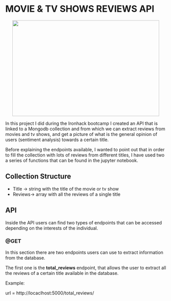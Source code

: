 # MOVIE & TV SHOWS REVIEWS API

<p align="center">
  <img width="460" height="300" src="https://encrypted-tbn0.gstatic.com/images?q=tbn:ANd9GcRIiwNJV7LmXbg99JJl8SZzXny7dk1KxmAedQ&usqp=CAU">
</p>


In this project I did during the Ironhack bootcamp I created an API that is linked to a Mongodb
collection and from which we can extract reviews from movies and tv shows, and get a picture of 
what is the general opinion of users (sentiment analysis) towards a certain title. 

Before explaining the endpoints available, I wanted to point out that in order to fill the collection with lots of 
reviews from different titles, I have used two a series of functions that can be found in the jupyter notebook. 


## Collection Structure

- Title -> string with the title of the movie or tv show
- Reviews-> array with all the reviews of a single title


## API

Inside the API users can find two types of endpoints that can be accessed depending on the interests of the 
individual. 

### @GET 
In this section there are two endpoints users can use to extract information from the database.

The first one is the **total_reviews** endpoint, that allows the 
user to extract all the reviews of a certain title available in the database. 

Example: 

url = http://locaclhost:5000/total_reviews/<title>

title = "Salvar al soldado Ryan"

requests.get(url + title)

The second endpoint, **sentiment**, allows the user to extract the sentiment
 analysis of the reviews available in the database. As obtaining the results from all the reviews would be pointless,
 the result is a list with the percentage of each polarity (positive, negative, neutral). 
 
 Example: 
 
 url = http://locaclhost:5000/sentiment/<title>
 
 title = "Vengadores: Infinity War"
 
 requests.get(url + title)
 
 ### @POST 
 For administrators, the API counts with the **new_review**  endpoint that allows the user to, with the permission of the administrator, update the reviews of a certain title, or add
 a new one to the database. The information we want to add should be given in a dictionary format, as shown in the example:
 
url = http://localhost:5000/new_review
 
lista = ["Increible película"] (The reason for this list is that I set database to store all reviews of one title in just one object as an array)
 
datos = {'title': "El señor de los anillos: La comunidad del anillo", 
        'reviews': lista}
        
requests.post(url, datos)
        

## Improvements to be made

The way I extract the information from the websites is by scraping, and even though the result has been positive, if there are more than one page of reviews the process becomes inefficient. For this reason, it would be 
a better option to use another library like Selenium. 

In reference to eh field available in the collection, it could be a good idea to add other fields like rating or source, in order to enrich the database.

